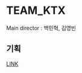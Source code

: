 # TEAM_KTX

Main director : 백민혁, 김영빈

## 기획

[LINK](https://github.com/zzang91216/-KTX/blob/main/%EA%B8%B0%ED%9A%8D.md)
